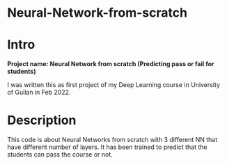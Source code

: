# Neural-Network-from-scratch

# Intro
**Project name: Neural Network from scratch (Predicting pass or fail for students)**

I was written this as first project of my Deep Learning course in University of Guilan in Feb 2022.

# Description
This code is about Neural Networks from scratch with 3 different NN that have different number of layers.
It has been trained to predict that the students can pass the course or not.

